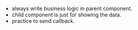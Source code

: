 - always write business logic in parent component.
- child component is just for showing the data.
- practice to send callback.